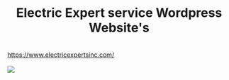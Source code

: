 <center><h1>Electric Expert service Wordpress Website's</h1></center>
<br />
<a href="https://www.electricexpertsinc.com/" target="_blank"> https://www.electricexpertsinc.com/ <br/></a> <br/>
<img src="./electric-experts.png" />